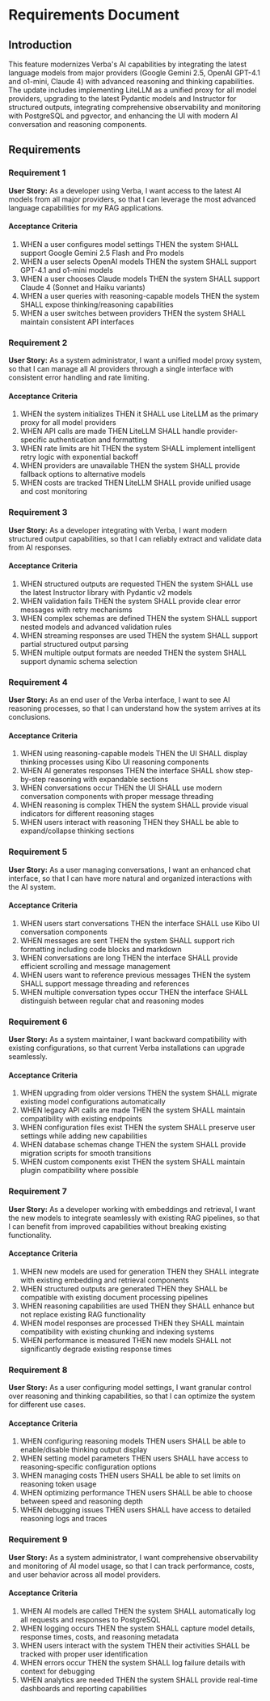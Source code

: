 # Requirements Document

## Introduction

This feature modernizes Verba's AI capabilities by integrating the latest language models from major providers (Google Gemini 2.5, OpenAI GPT-4.1 and o1-mini, Claude 4) with advanced reasoning and thinking capabilities. The update includes implementing LiteLLM as a unified proxy for all model providers, upgrading to the latest Pydantic models and Instructor for structured outputs, integrating comprehensive observability and monitoring with PostgreSQL and pgvector, and enhancing the UI with modern AI conversation and reasoning components.

## Requirements

### Requirement 1

**User Story:** As a developer using Verba, I want access to the latest AI models from all major providers, so that I can leverage the most advanced language capabilities for my RAG applications.

#### Acceptance Criteria

1. WHEN a user configures model settings THEN the system SHALL support Google Gemini 2.5 Flash and Pro models
2. WHEN a user selects OpenAI models THEN the system SHALL support GPT-4.1 and o1-mini models
3. WHEN a user chooses Claude models THEN the system SHALL support Claude 4 (Sonnet and Haiku variants)
4. WHEN a user queries with reasoning-capable models THEN the system SHALL expose thinking/reasoning capabilities
5. WHEN a user switches between providers THEN the system SHALL maintain consistent API interfaces

### Requirement 2

**User Story:** As a system administrator, I want a unified model proxy system, so that I can manage all AI providers through a single interface with consistent error handling and rate limiting.

#### Acceptance Criteria

1. WHEN the system initializes THEN it SHALL use LiteLLM as the primary proxy for all model providers
2. WHEN API calls are made THEN LiteLLM SHALL handle provider-specific authentication and formatting
3. WHEN rate limits are hit THEN the system SHALL implement intelligent retry logic with exponential backoff
4. WHEN providers are unavailable THEN the system SHALL provide fallback options to alternative models
5. WHEN costs are tracked THEN LiteLLM SHALL provide unified usage and cost monitoring

### Requirement 3

**User Story:** As a developer integrating with Verba, I want modern structured output capabilities, so that I can reliably extract and validate data from AI responses.

#### Acceptance Criteria

1. WHEN structured outputs are requested THEN the system SHALL use the latest Instructor library with Pydantic v2 models
2. WHEN validation fails THEN the system SHALL provide clear error messages with retry mechanisms
3. WHEN complex schemas are defined THEN the system SHALL support nested models and advanced validation rules
4. WHEN streaming responses are used THEN the system SHALL support partial structured output parsing
5. WHEN multiple output formats are needed THEN the system SHALL support dynamic schema selection

### Requirement 4

**User Story:** As an end user of the Verba interface, I want to see AI reasoning processes, so that I can understand how the system arrives at its conclusions.

#### Acceptance Criteria

1. WHEN using reasoning-capable models THEN the UI SHALL display thinking processes using Kibo UI reasoning components
2. WHEN AI generates responses THEN the interface SHALL show step-by-step reasoning with expandable sections
3. WHEN conversations occur THEN the UI SHALL use modern conversation components with proper message threading
4. WHEN reasoning is complex THEN the system SHALL provide visual indicators for different reasoning stages
5. WHEN users interact with reasoning THEN they SHALL be able to expand/collapse thinking sections

### Requirement 5

**User Story:** As a user managing conversations, I want an enhanced chat interface, so that I can have more natural and organized interactions with the AI system.

#### Acceptance Criteria

1. WHEN users start conversations THEN the interface SHALL use Kibo UI conversation components
2. WHEN messages are sent THEN the system SHALL support rich formatting including code blocks and markdown
3. WHEN conversations are long THEN the interface SHALL provide efficient scrolling and message management
4. WHEN users want to reference previous messages THEN the system SHALL support message threading and references
5. WHEN multiple conversation types occur THEN the interface SHALL distinguish between regular chat and reasoning modes

### Requirement 6

**User Story:** As a system maintainer, I want backward compatibility with existing configurations, so that current Verba installations can upgrade seamlessly.

#### Acceptance Criteria

1. WHEN upgrading from older versions THEN the system SHALL migrate existing model configurations automatically
2. WHEN legacy API calls are made THEN the system SHALL maintain compatibility with existing endpoints
3. WHEN configuration files exist THEN the system SHALL preserve user settings while adding new capabilities
4. WHEN database schemas change THEN the system SHALL provide migration scripts for smooth transitions
5. WHEN custom components exist THEN the system SHALL maintain plugin compatibility where possible

### Requirement 7

**User Story:** As a developer working with embeddings and retrieval, I want the new models to integrate seamlessly with existing RAG pipelines, so that I can benefit from improved capabilities without breaking existing functionality.

#### Acceptance Criteria

1. WHEN new models are used for generation THEN they SHALL integrate with existing embedding and retrieval components
2. WHEN structured outputs are generated THEN they SHALL be compatible with existing document processing pipelines
3. WHEN reasoning capabilities are used THEN they SHALL enhance but not replace existing RAG functionality
4. WHEN model responses are processed THEN they SHALL maintain compatibility with existing chunking and indexing systems
5. WHEN performance is measured THEN new models SHALL not significantly degrade existing response times

### Requirement 8

**User Story:** As a user configuring model settings, I want granular control over reasoning and thinking capabilities, so that I can optimize the system for different use cases.

#### Acceptance Criteria

1. WHEN configuring reasoning models THEN users SHALL be able to enable/disable thinking output display
2. WHEN setting model parameters THEN users SHALL have access to reasoning-specific configuration options
3. WHEN managing costs THEN users SHALL be able to set limits on reasoning token usage
4. WHEN optimizing performance THEN users SHALL be able to choose between speed and reasoning depth
5. WHEN debugging issues THEN users SHALL have access to detailed reasoning logs and traces

### Requirement 9

**User Story:** As a system administrator, I want comprehensive observability and monitoring of AI model usage, so that I can track performance, costs, and user behavior across all model providers.

#### Acceptance Criteria

1. WHEN AI models are called THEN the system SHALL automatically log all requests and responses to PostgreSQL
2. WHEN logging occurs THEN the system SHALL capture model details, response times, costs, and reasoning metadata
3. WHEN users interact with the system THEN their activities SHALL be tracked with proper user identification
4. WHEN errors occur THEN the system SHALL log failure details with context for debugging
5. WHEN analytics are needed THEN the system SHALL provide real-time dashboards and reporting capabilities